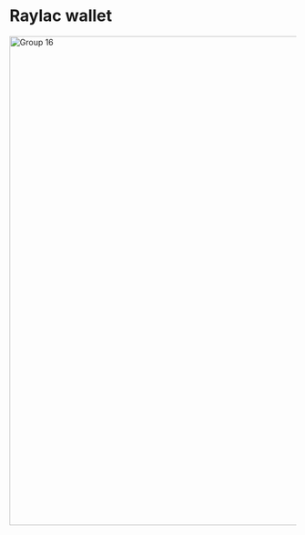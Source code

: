 # Raylac wallet

<img width="860" alt="Group 16" src="https://github.com/user-attachments/assets/6c38fd90-aec0-460a-a164-8c277b619ab9" />
